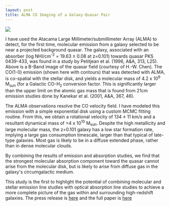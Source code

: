 ```yaml
---
layout: post
title: ALMA CO Imaging of a Galaxy-Quasar Pair
---
```

<img src="{{ site.baseurl }}/images/PKS0439_CO.png">

I have used the Atacama Large Millimeter/submillimeter Array (ALMA) to
detect, for the first time, molecular emission from a galaxy selected
to be near a projected background quasar. The galaxy, associated with
an absorber (log NHI/cm<sup>-2</sup> = 19.63 &plusmn; 0.08 at z=0.101) towards quasar PKS
0439-433, was found in a study by Petitjean et al. (1996, A&A, 313, L25). Above is a
B-Band image of the quasar field  (courtesy of H.-W. Chen). The
CO(1-0) emission (shown here with contours) that was detected with
ALMA, is co-spatial with the stellar disk, and yields a molecular mass
of 4.2 x 10<sup>9</sup> M<sub>sun</sub> (for a Galactic
CO-H<sub>2</sub> conversion factor. This is significantly larger than
the upper limit on the atomic gas mass that is found from 21cm
emission studies done by Kanekar et al. (2001, A&A, 367, 46).


The ALMA observations resolve the CO velocity field. I have modeled this
emission with a simple exponential disk using a custom MCMC fitting
routine. From this, we obtain a rotational velocity of 134 &plusmn;
11 km/s and a resultant dynamical mass of >4 x 10<sup>10</sup>
M<sub>sun</sub>. Despite the high metallicity and large molecular
mass, the z=0.101 galaxy has a low star formation rate, implying a
large gas consumption timescale, larger than that typical of late-type
galaxies. Most gas is likely to be in a diffuse extended phase, rather
than in dense molecular clouds.

By combining the results of emission and absorption studies, we find
that the strongest molecular absorption component toward the quasar
cannot arise from the molecular disk, but is likely to arise from
diffuse gas in the galaxy's circumgalactic medium.

This study is the first to highlight the potential of combining
molecular and stellar emission line studies with optical absorption
line studies to achieve a more complete picture of the gas within and
surrounding high-redshift galaxies. The press release is
[here](http://www.almaobservatory.org/press-room/press-releases/970-alma-uses-double-vision-to-study-galaxys-gaseous-ingredients-)
and the full paper is [here](https://arxiv.org/abs/1604.05720)


